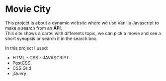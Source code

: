 # Movie City

This project is about a dynamic website where we use Vanilla Javascript to make a search from an **API**. <br/>
This site shows a cartel with differents topic, we can pick a movie and see a short synopsis or search it in the search box.

In this project I used:
- HTML - CSS - JAVASCRIPT
- PostCSS
- CSS Grid
- jQuery

